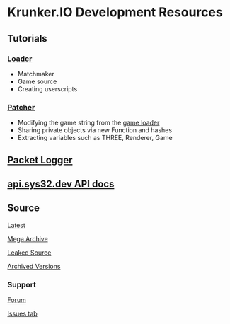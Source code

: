 # Krunker.IO Development Resources

## Tutorials

### [Loader](./loader)
- Matchmaker
- Game source
- Creating userscripts

### [Patcher](./patcher)
- Modifying the game string from the [game loader](./loader.md)
- Sharing private objects via new Function and hashes
- Extracting variables such as THREE, Renderer, Game

## [Packet Logger](./logger.user.js)

## [api.sys32.dev API docs](./api.md)

## Source

[Latest](https://api.sys32.dev/v2/source)

[Mega Archive](https://mega.nz/folder/PAcjzaYb#ITVrn9P7-0kRurX3MU969w)

[Leaked Source](https://mega.nz/folder/OJEgjLIJ#YEyz7VsyyjauZarD8JLldg)

[Archived Versions](https://mega.nz/folder/eE9ghBzS#nw_TzAoWnK9Cz5Sry-lECw)

### Support

[Forum](https://forum.sys32.dev)

[Issues tab](https://github.com/y9x/resources/issues)
